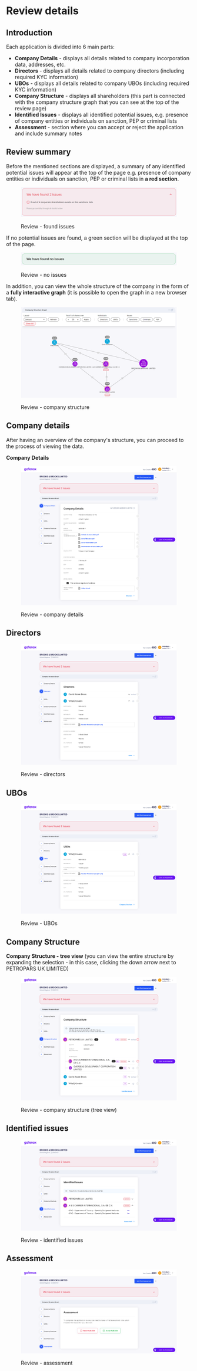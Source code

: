 # Review details

## Introduction

Each application is divided into 6 main parts:

* **Company Details** - displays all details related to company incorporation data, addresses, etc.
* **Directors** - displays all details related to company directors (including required KYC information)
* **UBOs** - displays all details related to company UBOs (including required KYC information)
* **Company Structure** - displays all shareholders (this part is connected with the company structure graph that you can see at the top of the review page)
* **Identified Issues** - displays all identified potential issues, e.g. presence of company entities or individuals on sanction, PEP or criminal lists
* **Assessment** - section where you can accept or reject the application and include summary notes

## Review summary

Before the mentioned sections are displayed, a summary of any identified potential issues will appear at the top of the page e.g. presence of company entities or individuals on sanction, PEP or criminal lists in **a red section**.

<figure><img src="../../.gitbook/assets/review_issues.png" alt="Review - found issues"><figcaption><p>Review - found issues</p></figcaption></figure>

If no potential issues are found, a green section will be displayed at the top of the page.

<figure><img src="../../.gitbook/assets/review_issues2.png" alt="Review - found issues"><figcaption><p>Review - no issues</p></figcaption></figure>

In addition, you can view the whole structure of the company in the form of a **fully interactive graph** (it is possible to open the graph in a new browser tab).

<figure><img src="../../.gitbook/assets/review_graph.png" alt="Review - company structure"><figcaption><p>Review - company structure</p></figcaption></figure>

## Company details

After having an overview of the company's structure, you can proceed to the process of viewing the data.

**Company Details**

<figure><img src="../../.gitbook/assets/review_comp_detials.png" alt="Review - company details"><figcaption><p>Review - company details</p></figcaption></figure>

## **Directors**

<figure><img src="../../.gitbook/assets/review_dir.png" alt="Review - directors"><figcaption><p>Review - directors</p></figcaption></figure>

## **UBOs**

<figure><img src="../../.gitbook/assets/review_UBO.png" alt="Review - UBOs"><figcaption><p>Review - UBOs</p></figcaption></figure>

## **Company Structure**

**Company Structure - tree view** (you can view the entire structure by expanding the selection - in this case, clicking the down arrow next to PETROPARS UK LIMITED)

<figure><img src="../../.gitbook/assets/review_cs.png" alt="Review - company structure (tree view)"><figcaption><p>Review - company structure (tree view)</p></figcaption></figure>

## **Identified issues**

<figure><img src="../../.gitbook/assets/review_ident_issues.png" alt="Review - identified issues"><figcaption><p>Review - identified issues</p></figcaption></figure>

## **Assessment**

<figure><img src="../../.gitbook/assets/review_assesment.png" alt="Review - assessment"><figcaption><p>Review - assessment</p></figcaption></figure>
